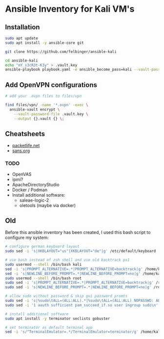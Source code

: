 # Ansible Inventory for Kali VM's
## Installation
```sh
sudo apt update
sudo apt install -y ansible-core git

git clone https://github.com/felbinger/ansible-kali

cd ansible-kali
echo "mY_s3cR3t-K3y" > .vault.key
ansible-playbook playbook.yaml -e ansible_become_pass=kali --vault-password .vault.key
```

## Add OpenVPN configurations
```sh
# add your .ovpn files to files/vpn

find files/vpn/ -name '*.ovpn' -exec \
  ansible-vault encrypt \
    --vault-password-file .vault.key \
    --output {}.vault {} \;
```

## Cheatsheets
* [packetlife.net](https://packetlife.net/library/cheat-sheets/)
* [sans.org](https://www.sans.org/blog/the-ultimate-list-of-sans-cheat-sheets/)

### TODO
* OpenVAS
* ipmi?
* ApacheDirectoryStudio
* Docker / Podman
* Install additional software:
  * saleae-logic-2
  * oletools (maybe via docker)

## Old
Before this ansible inventory has been created, I used this bash script to configure my system:
```sh
# configure german keyboard layout
sudo sed -i 's|XKBLAYOUT="us"|XKBLAYOUT="de"|g' /etc/default/keyboard

# use bash instead of zsh shell and use old backtrack ps1
sudo usermod --shell /bin/bash kali
sed -i 's|PROMPT_ALTERNATIVE=.*|PROMPT_ALTERNATIVE=backtrack|g' /home/kali/.bashrc
sed -i 's|NEWLINE_BEFORE_PROMPT=.*|NEWLINE_BEFORE_PROMPT=no|g' /home/kali/.bashrc
sudo usermod --shell /bin/bash root
sudo sed -i 's|PROMPT_ALTERNATIVE=.*|PROMPT_ALTERNATIVE=backtrack|g' /root/.bashrc
sudo sed -i 's|NEWLINE_BEFORE_PROMPT=.*|NEWLINE_BEFORE_PROMPT=no|g' /root/.bashrc

# allow sudo without password & skip gui password promts
sudo sed -i 's|%sudo\tALL=(ALL:ALL).*|%sudo\tALL=(ALL:ALL) NOPASSWD: ALL|g' /etc/sudoers
sudo sed -i '1 aauth sufficient pam_succeed_if.so user ingroup sudo\n' /etc/pam.d/common-auth

# install additional software
sudo apt install -y terminator seclists gobuster

# set terminator as default terminal app
sed -i 's/^TerminalEmulator=.*/TerminalEmulator=terminator/g' /home/kali/.config/xfce4/helpers.rc
```
